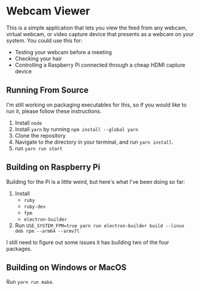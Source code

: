 # Webcam Viewer

This is a simple application that lets you view the feed from any webcam, virtual webcam, or video capture device that presents as a webcam on your system.  You could use this for:

* Testing your webcam before a meeting
* Checking your hair
* Controlling a Raspberry Pi connected through a cheap HDMI capture device

## Running From Source

I'm still working on packaging executables for this, so if you would like to run it, please follow these instructions.

1. Install `node`
2. Install `yarn` by running `npm install --global yarn`
3. Clone the repository
4. Navigate to the directory in your terminal, and run `yarn install`.
5. run `yarn run start`

## Building on Raspberry Pi

Building for the Pi is a little weird, but here's what I've been doing so far:

1. Install 
   * `ruby`
   * `ruby-dev`
   * `fpm`
   * `electron-builder` 
2. Run `USE_SYSTEM_FPM=true yarn run electron-builder build --linux deb rpm --arm64 --armv7l`

I still need to figure out some issues it has building two of the four packages.

## Building on Windows or MacOS

Run `yarn run make`.
